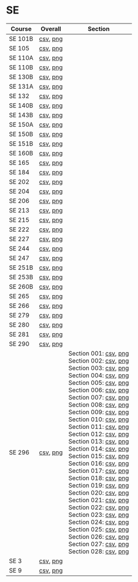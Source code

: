 # SE

| Course | Overall | Section |
| ------ | ------- | ------- |
| SE 101B | [csv](https://github.com/UCSD-Historical-Enrollment-Data/2024Spring/blob/main/overall/SE%20101B.csv), [png](https://raw.githubusercontent.com/UCSD-Historical-Enrollment-Data/2024Spring/main/plot_overall/SE%20101B.png) |  |
| SE 105 | [csv](https://github.com/UCSD-Historical-Enrollment-Data/2024Spring/blob/main/overall/SE%20105.csv), [png](https://raw.githubusercontent.com/UCSD-Historical-Enrollment-Data/2024Spring/main/plot_overall/SE%20105.png) |  |
| SE 110A | [csv](https://github.com/UCSD-Historical-Enrollment-Data/2024Spring/blob/main/overall/SE%20110A.csv), [png](https://raw.githubusercontent.com/UCSD-Historical-Enrollment-Data/2024Spring/main/plot_overall/SE%20110A.png) |  |
| SE 110B | [csv](https://github.com/UCSD-Historical-Enrollment-Data/2024Spring/blob/main/overall/SE%20110B.csv), [png](https://raw.githubusercontent.com/UCSD-Historical-Enrollment-Data/2024Spring/main/plot_overall/SE%20110B.png) |  |
| SE 130B | [csv](https://github.com/UCSD-Historical-Enrollment-Data/2024Spring/blob/main/overall/SE%20130B.csv), [png](https://raw.githubusercontent.com/UCSD-Historical-Enrollment-Data/2024Spring/main/plot_overall/SE%20130B.png) |  |
| SE 131A | [csv](https://github.com/UCSD-Historical-Enrollment-Data/2024Spring/blob/main/overall/SE%20131A.csv), [png](https://raw.githubusercontent.com/UCSD-Historical-Enrollment-Data/2024Spring/main/plot_overall/SE%20131A.png) |  |
| SE 132 | [csv](https://github.com/UCSD-Historical-Enrollment-Data/2024Spring/blob/main/overall/SE%20132.csv), [png](https://raw.githubusercontent.com/UCSD-Historical-Enrollment-Data/2024Spring/main/plot_overall/SE%20132.png) |  |
| SE 140B | [csv](https://github.com/UCSD-Historical-Enrollment-Data/2024Spring/blob/main/overall/SE%20140B.csv), [png](https://raw.githubusercontent.com/UCSD-Historical-Enrollment-Data/2024Spring/main/plot_overall/SE%20140B.png) |  |
| SE 143B | [csv](https://github.com/UCSD-Historical-Enrollment-Data/2024Spring/blob/main/overall/SE%20143B.csv), [png](https://raw.githubusercontent.com/UCSD-Historical-Enrollment-Data/2024Spring/main/plot_overall/SE%20143B.png) |  |
| SE 150A | [csv](https://github.com/UCSD-Historical-Enrollment-Data/2024Spring/blob/main/overall/SE%20150A.csv), [png](https://raw.githubusercontent.com/UCSD-Historical-Enrollment-Data/2024Spring/main/plot_overall/SE%20150A.png) |  |
| SE 150B | [csv](https://github.com/UCSD-Historical-Enrollment-Data/2024Spring/blob/main/overall/SE%20150B.csv), [png](https://raw.githubusercontent.com/UCSD-Historical-Enrollment-Data/2024Spring/main/plot_overall/SE%20150B.png) |  |
| SE 151B | [csv](https://github.com/UCSD-Historical-Enrollment-Data/2024Spring/blob/main/overall/SE%20151B.csv), [png](https://raw.githubusercontent.com/UCSD-Historical-Enrollment-Data/2024Spring/main/plot_overall/SE%20151B.png) |  |
| SE 160B | [csv](https://github.com/UCSD-Historical-Enrollment-Data/2024Spring/blob/main/overall/SE%20160B.csv), [png](https://raw.githubusercontent.com/UCSD-Historical-Enrollment-Data/2024Spring/main/plot_overall/SE%20160B.png) |  |
| SE 165 | [csv](https://github.com/UCSD-Historical-Enrollment-Data/2024Spring/blob/main/overall/SE%20165.csv), [png](https://raw.githubusercontent.com/UCSD-Historical-Enrollment-Data/2024Spring/main/plot_overall/SE%20165.png) |  |
| SE 184 | [csv](https://github.com/UCSD-Historical-Enrollment-Data/2024Spring/blob/main/overall/SE%20184.csv), [png](https://raw.githubusercontent.com/UCSD-Historical-Enrollment-Data/2024Spring/main/plot_overall/SE%20184.png) |  |
| SE 202 | [csv](https://github.com/UCSD-Historical-Enrollment-Data/2024Spring/blob/main/overall/SE%20202.csv), [png](https://raw.githubusercontent.com/UCSD-Historical-Enrollment-Data/2024Spring/main/plot_overall/SE%20202.png) |  |
| SE 204 | [csv](https://github.com/UCSD-Historical-Enrollment-Data/2024Spring/blob/main/overall/SE%20204.csv), [png](https://raw.githubusercontent.com/UCSD-Historical-Enrollment-Data/2024Spring/main/plot_overall/SE%20204.png) |  |
| SE 206 | [csv](https://github.com/UCSD-Historical-Enrollment-Data/2024Spring/blob/main/overall/SE%20206.csv), [png](https://raw.githubusercontent.com/UCSD-Historical-Enrollment-Data/2024Spring/main/plot_overall/SE%20206.png) |  |
| SE 213 | [csv](https://github.com/UCSD-Historical-Enrollment-Data/2024Spring/blob/main/overall/SE%20213.csv), [png](https://raw.githubusercontent.com/UCSD-Historical-Enrollment-Data/2024Spring/main/plot_overall/SE%20213.png) |  |
| SE 215 | [csv](https://github.com/UCSD-Historical-Enrollment-Data/2024Spring/blob/main/overall/SE%20215.csv), [png](https://raw.githubusercontent.com/UCSD-Historical-Enrollment-Data/2024Spring/main/plot_overall/SE%20215.png) |  |
| SE 222 | [csv](https://github.com/UCSD-Historical-Enrollment-Data/2024Spring/blob/main/overall/SE%20222.csv), [png](https://raw.githubusercontent.com/UCSD-Historical-Enrollment-Data/2024Spring/main/plot_overall/SE%20222.png) |  |
| SE 227 | [csv](https://github.com/UCSD-Historical-Enrollment-Data/2024Spring/blob/main/overall/SE%20227.csv), [png](https://raw.githubusercontent.com/UCSD-Historical-Enrollment-Data/2024Spring/main/plot_overall/SE%20227.png) |  |
| SE 244 | [csv](https://github.com/UCSD-Historical-Enrollment-Data/2024Spring/blob/main/overall/SE%20244.csv), [png](https://raw.githubusercontent.com/UCSD-Historical-Enrollment-Data/2024Spring/main/plot_overall/SE%20244.png) |  |
| SE 247 | [csv](https://github.com/UCSD-Historical-Enrollment-Data/2024Spring/blob/main/overall/SE%20247.csv), [png](https://raw.githubusercontent.com/UCSD-Historical-Enrollment-Data/2024Spring/main/plot_overall/SE%20247.png) |  |
| SE 251B | [csv](https://github.com/UCSD-Historical-Enrollment-Data/2024Spring/blob/main/overall/SE%20251B.csv), [png](https://raw.githubusercontent.com/UCSD-Historical-Enrollment-Data/2024Spring/main/plot_overall/SE%20251B.png) |  |
| SE 253B | [csv](https://github.com/UCSD-Historical-Enrollment-Data/2024Spring/blob/main/overall/SE%20253B.csv), [png](https://raw.githubusercontent.com/UCSD-Historical-Enrollment-Data/2024Spring/main/plot_overall/SE%20253B.png) |  |
| SE 260B | [csv](https://github.com/UCSD-Historical-Enrollment-Data/2024Spring/blob/main/overall/SE%20260B.csv), [png](https://raw.githubusercontent.com/UCSD-Historical-Enrollment-Data/2024Spring/main/plot_overall/SE%20260B.png) |  |
| SE 265 | [csv](https://github.com/UCSD-Historical-Enrollment-Data/2024Spring/blob/main/overall/SE%20265.csv), [png](https://raw.githubusercontent.com/UCSD-Historical-Enrollment-Data/2024Spring/main/plot_overall/SE%20265.png) |  |
| SE 266 | [csv](https://github.com/UCSD-Historical-Enrollment-Data/2024Spring/blob/main/overall/SE%20266.csv), [png](https://raw.githubusercontent.com/UCSD-Historical-Enrollment-Data/2024Spring/main/plot_overall/SE%20266.png) |  |
| SE 279 | [csv](https://github.com/UCSD-Historical-Enrollment-Data/2024Spring/blob/main/overall/SE%20279.csv), [png](https://raw.githubusercontent.com/UCSD-Historical-Enrollment-Data/2024Spring/main/plot_overall/SE%20279.png) |  |
| SE 280 | [csv](https://github.com/UCSD-Historical-Enrollment-Data/2024Spring/blob/main/overall/SE%20280.csv), [png](https://raw.githubusercontent.com/UCSD-Historical-Enrollment-Data/2024Spring/main/plot_overall/SE%20280.png) |  |
| SE 281 | [csv](https://github.com/UCSD-Historical-Enrollment-Data/2024Spring/blob/main/overall/SE%20281.csv), [png](https://raw.githubusercontent.com/UCSD-Historical-Enrollment-Data/2024Spring/main/plot_overall/SE%20281.png) |  |
| SE 290 | [csv](https://github.com/UCSD-Historical-Enrollment-Data/2024Spring/blob/main/overall/SE%20290.csv), [png](https://raw.githubusercontent.com/UCSD-Historical-Enrollment-Data/2024Spring/main/plot_overall/SE%20290.png) |  |
| SE 296 | [csv](https://github.com/UCSD-Historical-Enrollment-Data/2024Spring/blob/main/overall/SE%20296.csv), [png](https://raw.githubusercontent.com/UCSD-Historical-Enrollment-Data/2024Spring/main/plot_overall/SE%20296.png) | Section 001: [csv](https://github.com/UCSD-Historical-Enrollment-Data/2024Spring/blob/main/section/SE%20296_001.csv), [png](https://raw.githubusercontent.com/UCSD-Historical-Enrollment-Data/2024Spring/main/plot_section/SE%20296_001.png)<br>Section 002: [csv](https://github.com/UCSD-Historical-Enrollment-Data/2024Spring/blob/main/section/SE%20296_002.csv), [png](https://raw.githubusercontent.com/UCSD-Historical-Enrollment-Data/2024Spring/main/plot_section/SE%20296_002.png)<br>Section 003: [csv](https://github.com/UCSD-Historical-Enrollment-Data/2024Spring/blob/main/section/SE%20296_003.csv), [png](https://raw.githubusercontent.com/UCSD-Historical-Enrollment-Data/2024Spring/main/plot_section/SE%20296_003.png)<br>Section 004: [csv](https://github.com/UCSD-Historical-Enrollment-Data/2024Spring/blob/main/section/SE%20296_004.csv), [png](https://raw.githubusercontent.com/UCSD-Historical-Enrollment-Data/2024Spring/main/plot_section/SE%20296_004.png)<br>Section 005: [csv](https://github.com/UCSD-Historical-Enrollment-Data/2024Spring/blob/main/section/SE%20296_005.csv), [png](https://raw.githubusercontent.com/UCSD-Historical-Enrollment-Data/2024Spring/main/plot_section/SE%20296_005.png)<br>Section 006: [csv](https://github.com/UCSD-Historical-Enrollment-Data/2024Spring/blob/main/section/SE%20296_006.csv), [png](https://raw.githubusercontent.com/UCSD-Historical-Enrollment-Data/2024Spring/main/plot_section/SE%20296_006.png)<br>Section 007: [csv](https://github.com/UCSD-Historical-Enrollment-Data/2024Spring/blob/main/section/SE%20296_007.csv), [png](https://raw.githubusercontent.com/UCSD-Historical-Enrollment-Data/2024Spring/main/plot_section/SE%20296_007.png)<br>Section 008: [csv](https://github.com/UCSD-Historical-Enrollment-Data/2024Spring/blob/main/section/SE%20296_008.csv), [png](https://raw.githubusercontent.com/UCSD-Historical-Enrollment-Data/2024Spring/main/plot_section/SE%20296_008.png)<br>Section 009: [csv](https://github.com/UCSD-Historical-Enrollment-Data/2024Spring/blob/main/section/SE%20296_009.csv), [png](https://raw.githubusercontent.com/UCSD-Historical-Enrollment-Data/2024Spring/main/plot_section/SE%20296_009.png)<br>Section 010: [csv](https://github.com/UCSD-Historical-Enrollment-Data/2024Spring/blob/main/section/SE%20296_010.csv), [png](https://raw.githubusercontent.com/UCSD-Historical-Enrollment-Data/2024Spring/main/plot_section/SE%20296_010.png)<br>Section 011: [csv](https://github.com/UCSD-Historical-Enrollment-Data/2024Spring/blob/main/section/SE%20296_011.csv), [png](https://raw.githubusercontent.com/UCSD-Historical-Enrollment-Data/2024Spring/main/plot_section/SE%20296_011.png)<br>Section 012: [csv](https://github.com/UCSD-Historical-Enrollment-Data/2024Spring/blob/main/section/SE%20296_012.csv), [png](https://raw.githubusercontent.com/UCSD-Historical-Enrollment-Data/2024Spring/main/plot_section/SE%20296_012.png)<br>Section 013: [csv](https://github.com/UCSD-Historical-Enrollment-Data/2024Spring/blob/main/section/SE%20296_013.csv), [png](https://raw.githubusercontent.com/UCSD-Historical-Enrollment-Data/2024Spring/main/plot_section/SE%20296_013.png)<br>Section 014: [csv](https://github.com/UCSD-Historical-Enrollment-Data/2024Spring/blob/main/section/SE%20296_014.csv), [png](https://raw.githubusercontent.com/UCSD-Historical-Enrollment-Data/2024Spring/main/plot_section/SE%20296_014.png)<br>Section 015: [csv](https://github.com/UCSD-Historical-Enrollment-Data/2024Spring/blob/main/section/SE%20296_015.csv), [png](https://raw.githubusercontent.com/UCSD-Historical-Enrollment-Data/2024Spring/main/plot_section/SE%20296_015.png)<br>Section 016: [csv](https://github.com/UCSD-Historical-Enrollment-Data/2024Spring/blob/main/section/SE%20296_016.csv), [png](https://raw.githubusercontent.com/UCSD-Historical-Enrollment-Data/2024Spring/main/plot_section/SE%20296_016.png)<br>Section 017: [csv](https://github.com/UCSD-Historical-Enrollment-Data/2024Spring/blob/main/section/SE%20296_017.csv), [png](https://raw.githubusercontent.com/UCSD-Historical-Enrollment-Data/2024Spring/main/plot_section/SE%20296_017.png)<br>Section 018: [csv](https://github.com/UCSD-Historical-Enrollment-Data/2024Spring/blob/main/section/SE%20296_018.csv), [png](https://raw.githubusercontent.com/UCSD-Historical-Enrollment-Data/2024Spring/main/plot_section/SE%20296_018.png)<br>Section 019: [csv](https://github.com/UCSD-Historical-Enrollment-Data/2024Spring/blob/main/section/SE%20296_019.csv), [png](https://raw.githubusercontent.com/UCSD-Historical-Enrollment-Data/2024Spring/main/plot_section/SE%20296_019.png)<br>Section 020: [csv](https://github.com/UCSD-Historical-Enrollment-Data/2024Spring/blob/main/section/SE%20296_020.csv), [png](https://raw.githubusercontent.com/UCSD-Historical-Enrollment-Data/2024Spring/main/plot_section/SE%20296_020.png)<br>Section 021: [csv](https://github.com/UCSD-Historical-Enrollment-Data/2024Spring/blob/main/section/SE%20296_021.csv), [png](https://raw.githubusercontent.com/UCSD-Historical-Enrollment-Data/2024Spring/main/plot_section/SE%20296_021.png)<br>Section 022: [csv](https://github.com/UCSD-Historical-Enrollment-Data/2024Spring/blob/main/section/SE%20296_022.csv), [png](https://raw.githubusercontent.com/UCSD-Historical-Enrollment-Data/2024Spring/main/plot_section/SE%20296_022.png)<br>Section 023: [csv](https://github.com/UCSD-Historical-Enrollment-Data/2024Spring/blob/main/section/SE%20296_023.csv), [png](https://raw.githubusercontent.com/UCSD-Historical-Enrollment-Data/2024Spring/main/plot_section/SE%20296_023.png)<br>Section 024: [csv](https://github.com/UCSD-Historical-Enrollment-Data/2024Spring/blob/main/section/SE%20296_024.csv), [png](https://raw.githubusercontent.com/UCSD-Historical-Enrollment-Data/2024Spring/main/plot_section/SE%20296_024.png)<br>Section 025: [csv](https://github.com/UCSD-Historical-Enrollment-Data/2024Spring/blob/main/section/SE%20296_025.csv), [png](https://raw.githubusercontent.com/UCSD-Historical-Enrollment-Data/2024Spring/main/plot_section/SE%20296_025.png)<br>Section 026: [csv](https://github.com/UCSD-Historical-Enrollment-Data/2024Spring/blob/main/section/SE%20296_026.csv), [png](https://raw.githubusercontent.com/UCSD-Historical-Enrollment-Data/2024Spring/main/plot_section/SE%20296_026.png)<br>Section 027: [csv](https://github.com/UCSD-Historical-Enrollment-Data/2024Spring/blob/main/section/SE%20296_027.csv), [png](https://raw.githubusercontent.com/UCSD-Historical-Enrollment-Data/2024Spring/main/plot_section/SE%20296_027.png)<br>Section 028: [csv](https://github.com/UCSD-Historical-Enrollment-Data/2024Spring/blob/main/section/SE%20296_028.csv), [png](https://raw.githubusercontent.com/UCSD-Historical-Enrollment-Data/2024Spring/main/plot_section/SE%20296_028.png) |
| SE 3 | [csv](https://github.com/UCSD-Historical-Enrollment-Data/2024Spring/blob/main/overall/SE%203.csv), [png](https://raw.githubusercontent.com/UCSD-Historical-Enrollment-Data/2024Spring/main/plot_overall/SE%203.png) |  |
| SE 9 | [csv](https://github.com/UCSD-Historical-Enrollment-Data/2024Spring/blob/main/overall/SE%209.csv), [png](https://raw.githubusercontent.com/UCSD-Historical-Enrollment-Data/2024Spring/main/plot_overall/SE%209.png) |  |
